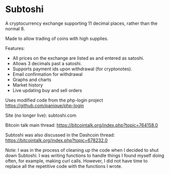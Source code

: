 Subtoshi
========

A cryptocurrency exchange supporting 11 decimal places, rather than the normal 8.

Made to allow trading of coins with high supplies.

Features:

- All prices on the exchange are listed as and entered as satoshi.
- Allows 3 decimals past a satoshi.
- Supports payment ids upon withdrawal (for cryptonotes).
- Email confirmation for withdrawal
- Graphs and charts
- Market history
- Live updating buy and sell orders

Uses modified code from the php-login project
https://github.com/panique/php-login

Site (no longer live): subtoshi.com

Bitcoin talk main thread: https://bitcointalk.org/index.php?topic=764158.0

Subtoshi was also discussed in the Dashcoin thread: https://bitcointalk.org/index.php?topic=678232.0

Note: I was in the process of cleaning up the code when I decided to shut down Subtoshi. I was writing functions to handle things I found myself doing often, for example, making curl calls. However, I did not have time to replace all the repetitive code with the functions I wrote.
